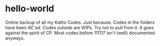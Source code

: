 # hello-world
Online backup of all my Kattis Codes. Just because.
Codes in the folders have been AC'ed. Codes outside are WIPs.
Try not to pull from it. It goes against the spirit of CP.
Most codes before 111117 isn't (well) documented anyways.
